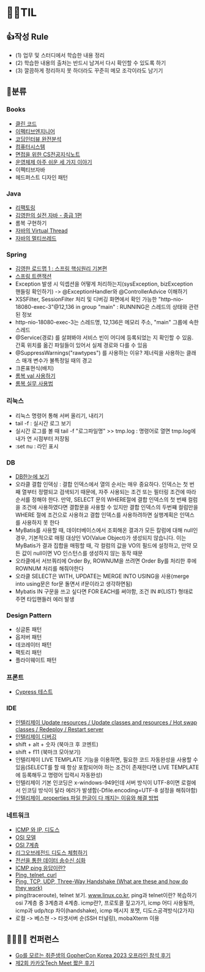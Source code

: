 # 🙆‍♂️TIL 

## 👍작성 Rule

- (1) 업무 및 스터디에서 학습한 내용 정리
- (2) 학습한 내용의 출처는 반드시 남겨서 다시 확인할 수 있도록 하기
- (3) 깔끔하게 정리하지 못 하더라도 꾸준히 메모 조각이라도 남기기   

## 🍉분류 

### Books
- [클린 코드](https://velog.io/@ngngs/%EC%B1%85%EB%84%88%EB%91%90-5%EA%B8%B0-%ED%81%B4%EB%A6%B0%EC%BD%94%EB%93%9C)
- [이펙티브엔지니어](https://velog.io/@ngngs/%ED%9A%A8%EC%9C%A8%EC%A0%81%EC%9D%B8-%EA%B0%9C%EB%B0%9C%EC%9E%90-12)
- [코딩인터뷰 완전분석](https://velog.io/@ngngs/%EC%83%88%EB%A1%9C%EC%9A%B4-%EC%95%8C%EA%B3%A0%EB%A6%AC%EC%A6%98-%EC%B1%8C%EB%A6%B0%EC%A7%80%EB%8A%94-%EC%83%88%EB%A1%9C%EC%9A%B4-%EC%96%B8%EC%96%B4%EB%A1%9C)
- [컴퓨터시스템](https://velog.io/@ngngs/%EC%BB%B4%ED%93%A8%ED%84%B0%EC%8B%9C%EC%8A%A4%ED%85%9CCSAPP-1%EC%9E%A5)
- [면접을 위한 CS전공지식노트](https://www.yes24.com/Product/Goods/108887922)
- [운영체제 아주 쉬운 세 가지 이야기](https://www.yes24.com/Product/Goods/93738334)
- 이펙티브자바
- 헤드퍼스트 디자인 패턴

### Java
- [리팩토링](https://github.com/ngngs/Refactoring_excercise)
- [김영한의 실전 자바 - 중급 1편](https://github.com/ngngs/TIL/tree/main/%EA%B9%80%EC%98%81%ED%95%9C%EC%9D%98%20%EC%8B%A4%EC%A0%84%20%EC%9E%90%EB%B0%94%20-%20%EC%A4%91%EA%B8%891%ED%8E%B8)
- 롬복 구현하기
- [자바의 Virtual Thread](https://velog.io/@ngngs/%EC%B9%B4%EC%B9%B4%EC%98%A4%EC%99%80-%EC%9A%B0%EC%95%84%ED%95%9C%ED%98%95%EC%A0%9C%EB%93%A4%EC%9D%B4-%EC%84%A0%EB%B3%B4%EC%9D%B4%EB%8A%94-Java-%EA%B0%80%EC%83%81-%EC%8A%A4%EB%A0%88%EB%93%9C-%ED%98%81%EC%8B%A0)
- [자바의 멀티쓰레드](https://woongjin.udemy.com/course/java-multi-threading/learn/lecture/30800338#overview)

### Spring
- [김영한 로드맵 1 : 스프링 핵심원리 기본편](https://github.com/ngngs/TIL/tree/main/%EC%8A%A4%ED%94%84%EB%A7%81%ED%95%B5%EC%8B%AC%EC%9B%90%EB%A6%AC_%EA%B8%B0%EB%B3%B8%ED%8E%B8)
- [스프링 트랜잭션](https://github.com/ngngs/TIL/tree/main/DB/1.%20%EC%8A%A4%ED%94%84%EB%A7%81%20%ED%8A%B8%EB%9E%9C%EC%9E%AD%EC%85%98)
- Exception 발생 시 익셉션을 어떻게 처리하는지(sysException, bizException 핸들링 확인하기) -> @ExceptionHandler와 @ControllerAdvice 이해하기
- XSSFilter, SessionFilter 처리 및 디버깅 화면에서 확인 가능한 "http-nio-18080-exec-3"@12,136 in group "main" : RUNNING은 스레드의 상태와 관련된 정보
- http-nio-18080-exec-3는 스레드명, 12,136은 메모리 주소, "main" 그룹에 속한 스레드
- @Service(경로) 를 살펴봐야 서비스 빈이 어디에 등록되었는 지 확인할 수 있음. 간혹 위치를 옮긴 파일들이 있어서 실제 경로와 다를 수 있음
- @SuppressWarnings("rawtypes") 를 사용하는 이유? 제너릭을 사용하는 클래스 매개 변수가 불특정일 때의 경고
- 크론표현식(배치)
- [롬복 val 사용하기](https://projectlombok.org/features/val)
- [롬복 실무 사용법](https://github.com/cheese10yun/blog-sample/tree/master/lombok)

### 리눅스
- 리눅스 명령어 통해 서버 올리기, 내리기
- tail -f : 실시간 로그 보기
- 실시간 로그를 볼 때 tail -f "로그파일명" >> tmp.log : 명령어로 열면 tmp.log에 내가 연 시점부터 저장됨
- :set nu : 라인 표시

### DB
- [DB한눈에 보기](https://github.com/ngngs/TIL/tree/main/DB)
- 오라클 결합 인덱싱 : 결합 인덱스에서 열의 순서는 매우 중요하다. 인덱스는 첫 번째 열부터 정렬되고 검색되기 때문에, 자주 사용되는 조건 또는 필터링 조건에 따라 순서를 정해야 한다. 만약, SELECT 문의 WHERE절에 결합 인덱스의 첫 번째 컬럼을 조건에 사용하였다면 결합문을 사용할 수 있지만 결합 인덱스의 두번쨰 컬럼만을 WHERE 절에 조건으로 사용하고 결합 인덱스를 사용하려하면 실행계획은 인덱스를 사용하지 못 한다
- MyBatis를 사용할 때, 데이터베이스에서 조회해온 결과가 모든 칼럼에 대해 null인 경우, 기본적으로 매핑 대상인 VO(Value Object)가 생성되지 않습니다. 이는 MyBatis가 결과 집합을 매핑할 때, 각 컬럼의 값을 VO의 필드에 설정하고, 만약 모든 값이 null이면 VO 인스턴스를 생성하지 않는 동작 때문
- 오라클에서 서브쿼리에 Order By, ROWNUM을 쓰려면 Order By를 처리한 후에 ROWNUM 처리를 해줘야한다
- 오라클 SELECT은 WITH, UPDATE는 MERGE INTO USING을 사용(merge into using문은 for문 돌면서 if문이라고 생각하면됨)
- Mybatis IN 구문을 쓰고 싶다면 FOR EACH를 써야함, 조건 IN #{LIST} 형태로 주면 타입핸들러 에러 발생


### Design Pattern
- 싱글톤 패턴
- 옵저버 패턴
- 데코레이터 패턴
- 팩토리 패턴
- 플라이웨이트 패턴


### 프론트
- [Cypress 테스트](https://github.com/ngngs/TIL/tree/main/Cypress)

### IDE
- [인텔리제이 Update resources / Update classes and resources / Hot swap classes / Redeploy / Restart server](https://www.jetbrains.com/help/idea/updating-applications-on-application-servers.html)
- [인텔리제이 디버깅](https://github.com/jojoldu/blog-code/tree/master/intellij-debugging)
- shift + alt + 숫자 (북마크 후 코멘트)
- shift + f11 (북마크 모아보기)
- 인텔리제이 LIVE TEMPLATE 기능을 이용하면, 필요한 코드 자동완성을 사용할 수 있음(SELECT를 할 때 항상 포함되어야 하는 조건이 존재한다면 LIVE TEMPLATE에 등록해두고 명령어 입력시 자동완성)
- 인텔리제이 기본 인코딩은 x-windows-949인데 서버 방식이 UTF-8이면 로컬에서 인코딩 방식이 달라 에러가 발생함(-Dfile.encoding=UTF-8 설정을 해줘야함)
- [인텔리제이 .properties 파일 한글이 다 깨지는 이유와 해결 방법](https://ifuwanna.tistory.com/291)

### 네트워크
- [ICMP 와 IP, 디도스](https://www.cloudflare.com/ko-kr/learning/ddos/glossary/internet-control-message-protocol-icmp/)
- [OSI 모델](https://www.cloudflare.com/ko-kr/learning/ddos/glossary/open-systems-interconnection-model-osi/)
- [OSI 7계층](https://velog.io/@ngngs/ping%EA%B3%BC-telnet%EC%9C%BC%EB%A1%9C-%EC%8B%9C%EC%9E%91%ED%95%9C-OSI-7-Layer)
- [리그오브레전드 디도스 체험하기](https://byeo.tistory.com/entry/%EB%A6%AC%EA%B7%B8%EC%98%A4%EB%B8%8C%EB%A0%88%EC%A0%84%EB%93%9C-%EB%94%94%EB%8F%84%EC%8A%A4)
- [전선을 통한 데이터 송수신 심화](https://thisiswoo.github.io/development/osi-7-physical-layer.html)
- [ICMP ping 응답이란?](https://docs.netapp.com/ko-kr/e-series-santricity/sm-hardware/what-are-icmp-ping-responses.html)
- [Ping, telnet, curl](https://toneyparky.tistory.com/59)
- [Ping, TCP, UDP, Three-Way Handshake (What are these and how do they work)](https://www.scaler.com/topics/cyber-security/what-is-ping/)
-  ping(traceroute), telnet 보기. www.linux.co.kr, ping과 telnet이란? 복습하기 osi 7계층 중 3계층과 4계층. icmp란?, 프로토콜 짚고가기, icmp 어디 사용될까, icmp과 udp/tcp 차이(handshake), icmp 메시지 포맷, 디도스공격방식(2가지)
- 로컬 -> 베스쳔 -> 타겟서버 순(SSH 터널링), mobaXterm 이용


## 👩‍🏫👨‍🏫 컨퍼런스
- [Go를 모르는 취준생의 GopherCon Korea 2023 오프라인 참석 후기](https://velog.io/@ngngs/%EC%B7%A8%EC%A4%80%EC%83%9D%EC%9D%98-GopherCon-Korea-2023-%EC%98%A4%ED%94%84%EB%9D%BC%EC%9D%B8-%EC%B0%B8%EC%84%9D-%ED%9B%84%EA%B8%B0)
- [제2회 카카오Tech Meet 짧은 후기](https://velog.io/@ngngs/%EC%A0%9C2%ED%9A%8C-%EC%B9%B4%EC%B9%B4%EC%98%A4-%ED%85%8C%ED%81%AC-%EB%B0%8B%EC%A7%A7%EC%9D%80%ED%9B%84%EA%B8%B0)

